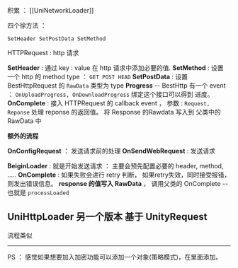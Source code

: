 
积累 ： [[UniNetworkLoader]]

四个徐方法 ： 

`SetHeader SetPostData SetMethod`

HTTPRequest : http 请求 

**SetHeader** : 通过 key : value 在 http 请求中添加必要的值.
**SetMethod** : 设置 一个 http 的 method type ： `GET POST HEAD`
**SetPostData** : 设置 BestHttpRequest 的 `RawData`  类型为 type
**Progress** -- BestHttp 有一个 event ： `OnUploadProgress, OnDownloadProgress` 绑定这个接口可以得到 进度。
**OnComplete** : 接入 HTTPRequest 的 callback event ， 参数 : `Request, Reponse` 处理 reponse 的返回值。 将 Response 的Rawdata 写入到 父类中的 RawData 中

**额外的流程**

**OnConfigRequest** ： 发送请求前的处理
**OnSendWebRequest** : 发送请求

**BeiginLoader** : 就是开始发送请求 ： 主要会预先配置必要的 header, method, .....
**OnComplete** :  如果失败会进行 retry 判断， 如果retry失效，同时接受报错，则发出错误信息。 **response 的值写入 RawData** ， 调用父类的 OnComplete -- 也就是  `processLoaded` 


## UniHttpLoader 另一个版本 基于 UnityRequest

流程类似

****

PS ： 感觉如果想要加入加密功能可以添加一个对象(策略模式)，在里面添加。
 
